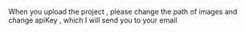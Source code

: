 When you upload the project , please change the path of images and change apiKey , which I will send you to your email 
